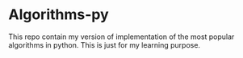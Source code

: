 # Algorithms-py
This repo contain my version of implementation of the most popular algorithms in python. This is just for my learning purpose.
